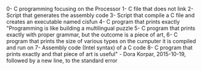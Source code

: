 0- C programming focusing on the Processor
1- C file that does not link
2- Script that generates the assembly code
3- Script that compile a C file and creates an executable named cisfun
4- C program that prints exactly "Programming is like building a multilingual puzzle
5- C program that prints exactly with proper grammar, but the outcome is a piece of art,
6- C program that prints the size of various types on the cumputer it is compiled and run on
7- Assembly code (Intel syntax) of a C code
8- C program that prints exactly and that piece of art is useful" - Dora Korpar, 2015-10-19, followed by a new line, to the standard error
